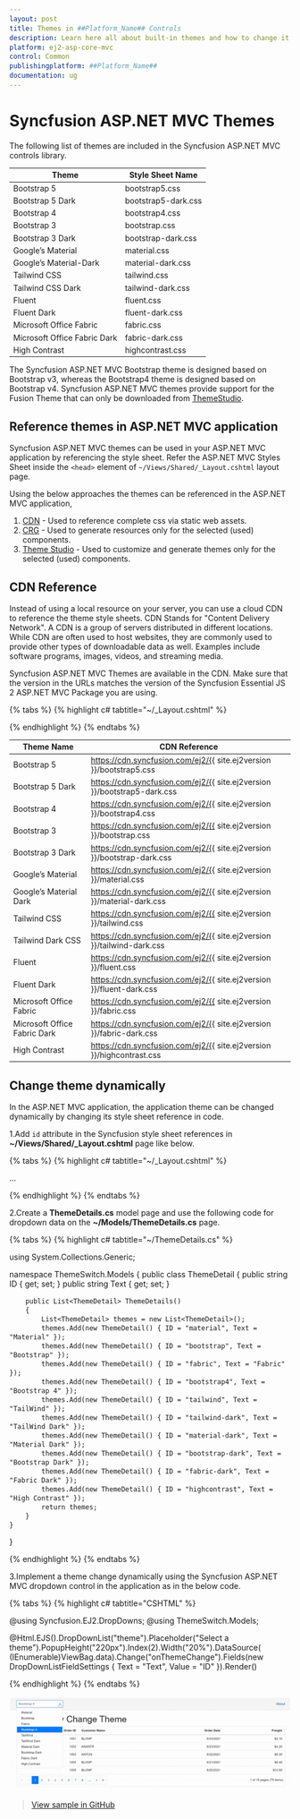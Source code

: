 ```yaml
---
layout: post
title: Themes in ##Platform_Name## Controls
description: Learn here all about built-in themes and how to change it dynamically in Syncfusion ##Platform_Name## controls.
platform: ej2-asp-core-mvc
control: Common
publishingplatform: ##Platform_Name##
documentation: ug
---
```


# Syncfusion ASP.NET MVC Themes

The following list of themes are included in the Syncfusion ASP.NET MVC controls library.

|Theme |Style Sheet Name|
|--------|--------|
|Bootstrap 5 | bootstrap5.css |
|Bootstrap 5 Dark | bootstrap5-dark.css |
|Bootstrap 4 | bootstrap4.css |
|Bootstrap 3 | bootstrap.css |
|Bootstrap 3 Dark | bootstrap-dark.css |
|Google’s Material | material.css |
|Google’s Material-Dark | material-dark.css |
|Tailwind CSS | tailwind.css |
|Tailwind CSS Dark | tailwind-dark.css |
|Fluent | fluent.css |
|Fluent Dark | fluent-dark.css |
|Microsoft Office Fabric | fabric.css |
|Microsoft Office Fabric Dark | fabric-dark.css |
|High Contrast | highcontrast.css |

The Syncfusion ASP.NET MVC Bootstrap theme is designed based on Bootstrap v3, whereas the Bootstrap4 theme is designed based on Bootstrap v4. Syncfusion ASP.NET MVC themes provide support for the Fusion Theme that can only be downloaded from [ThemeStudio](https://ej2.syncfusion.com/themestudio/?theme=fusion).

## Reference themes in ASP.NET MVC application

Syncfusion ASP.NET MVC themes can be used in your ASP.NET MVC application by referencing the style sheet. Refer the ASP.NET MVC Styles Sheet inside the `<head>` element of `~/Views/Shared/_Layout.cshtml` layout page.

Using the below approaches the themes can be referenced in the ASP.NET MVC application,

1. [CDN](#cdn-reference) - Used to reference complete css via static web assets.
2. [CRG](https://ej2.syncfusion.com/aspnetmvc/documentation/common/custom-resource-generator/) - Used to generate resources only for the selected (used) components.
3. [Theme Studio](https://ej2.syncfusion.com/aspnetmvc/documentation/appearance/theme-studio/) - Used to customize and generate themes only for the selected (used) components.

## CDN Reference

Instead of using a local resource on your server, you can use a cloud CDN to reference the theme style sheets. CDN Stands for "Content Delivery Network". A CDN is a group of servers distributed in different locations. While CDN are often used to host websites, they are commonly used to provide other types of downloadable data as well. Examples include software programs, images, videos, and streaming media.

Syncfusion ASP.NET MVC Themes are available in the CDN. Make sure that the version in the URLs matches the version of the Syncfusion Essential JS 2 ASP.NET MVC Package you are using.

{% tabs %}
{% highlight c# tabtitle="~/_Layout.cshtml" %}

<head>
    <link href="https://cdn.syncfusion.com/ej2/{{ site.ej2version }}/bootstrap5.css" rel="stylesheet"/>
</head>

{% endhighlight %}
{% endtabs %}

| Theme Name | CDN Reference |
|--- | --- |
| Bootstrap 5 | https://cdn.syncfusion.com/ej2/{{ site.ej2version }}/bootstrap5.css |
| Bootstrap 5 Dark| https://cdn.syncfusion.com/ej2/{{ site.ej2version }}/bootstrap5-dark.css |
| Bootstrap 4 | https://cdn.syncfusion.com/ej2/{{ site.ej2version }}/bootstrap4.css |
| Bootstrap 3 | https://cdn.syncfusion.com/ej2/{{ site.ej2version }}/bootstrap.css |
| Bootstrap 3 Dark| https://cdn.syncfusion.com/ej2/{{ site.ej2version }}/bootstrap-dark.css |
| Google’s Material | https://cdn.syncfusion.com/ej2/{{ site.ej2version }}/material.css |
| Google’s Material Dark | https://cdn.syncfusion.com/ej2/{{ site.ej2version }}/material-dark.css |
| Tailwind CSS | https://cdn.syncfusion.com/ej2/{{ site.ej2version }}/tailwind.css |
| Tailwind Dark CSS | https://cdn.syncfusion.com/ej2/{{ site.ej2version }}/tailwind-dark.css |
| Fluent | https://cdn.syncfusion.com/ej2/{{ site.ej2version }}/fluent.css |
| Fluent Dark | https://cdn.syncfusion.com/ej2/{{ site.ej2version }}/fluent-dark.css |
| Microsoft Office Fabric  | https://cdn.syncfusion.com/ej2/{{ site.ej2version }}/fabric.css |
| Microsoft Office Fabric Dark | https://cdn.syncfusion.com/ej2/{{ site.ej2version }}/fabric-dark.css |
| High Contrast  | https://cdn.syncfusion.com/ej2/{{ site.ej2version }}/highcontrast.css |

## Change theme dynamically

In the ASP.NET MVC application, the application theme can be changed dynamically by changing its style sheet reference in code.

1.Add `id` attribute in the Syncfusion style sheet references in **~/Views/Shared/_Layout.cshtml** page like below.

{% tabs %}
{% highlight c# tabtitle="~/_Layout.cshtml" %}

<head>
    ...
    <!-- Syncfusion ASP.NET MVC controls styles -->
    <link id="cssfile" rel="stylesheet" href="https://cdn.syncfusion.com/ej2/{{ site.ej2version }}/bootstrap5.css" />
</head>

{% endhighlight %}
{% endtabs %}

2.Create a **ThemeDetails.cs** model page and use the following code for dropdown data on the **~/Models/ThemeDetails.cs** page.

{% tabs %}
{% highlight c# tabtitle="~/ThemeDetails.cs" %}

using System.Collections.Generic;

namespace ThemeSwitch.Models
{
    public class ThemeDetail
    {
        public string ID { get; set; }
        public string Text { get; set; }

        public List<ThemeDetail> ThemeDetails()
        {
            List<ThemeDetail> themes = new List<ThemeDetail>();
            themes.Add(new ThemeDetail() { ID = "material", Text = "Material" });
            themes.Add(new ThemeDetail() { ID = "bootstrap", Text = "Bootstrap" });
            themes.Add(new ThemeDetail() { ID = "fabric", Text = "Fabric" });
            themes.Add(new ThemeDetail() { ID = "bootstrap4", Text = "Bootstrap 4" });
            themes.Add(new ThemeDetail() { ID = "tailwind", Text = "TailWind" });
            themes.Add(new ThemeDetail() { ID = "tailwind-dark", Text = "TailWind Dark" });
            themes.Add(new ThemeDetail() { ID = "material-dark", Text = "Material Dark" });
            themes.Add(new ThemeDetail() { ID = "bootstrap-dark", Text = "Bootstrap Dark" });
            themes.Add(new ThemeDetail() { ID = "fabric-dark", Text = "Fabric Dark" });
            themes.Add(new ThemeDetail() { ID = "highcontrast", Text = "High Contrast" });
            return themes;
        }
    }
}

{% endhighlight %}
{% endtabs %}

3.Implement a theme change dynamically using the Syncfusion ASP.NET MVC dropdown control in the application as in the below code.

{% tabs %}
{% highlight c# tabtitle="CSHTML" %}

@using Syncfusion.EJ2.DropDowns;
@using ThemeSwitch.Models;

<div>
    @Html.EJS().DropDownList("theme").Placeholder("Select a theme").PopupHeight("220px").Index(2).Width("20%").DataSource(
    (IEnumerable<ThemeDetail>)ViewBag.data).Change("onThemeChange").Fields(new DropDownListFieldSettings { Text = "Text", Value = "ID" }).Render()
</div>

<script type="text/javascript">
    function onThemeChange(e) {
        document.getElementsByTagName('body')[0].style.display = 'none';
        var themeName = e.value;
        let synclink = document.getElementById('cssfile');
        synclink.href = 'https://cdn.syncfusion.com/ej2/{{ site.ej2version }}/' + themeName + '.css';
        setTimeout(function () { document.getElementsByTagName('body')[0].style.display = 'block'; }, 500);
    }
</script>

{% endhighlight %}
{% endtabs %}

![Change theme dynamically](images/dynamic-theme-switching.gif)

> [View sample in GitHub](https://github.com/SyncfusionExamples/ASP-NET-MVC-Getting-Started-Examples/tree/main/ThemeSwitch)
